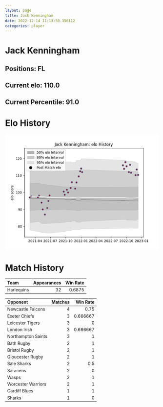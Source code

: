 ```yaml
---  
layout: page  
title: Jack Kenningham  
date: 2022-12-14 11:13:50.356112  
categories: player  
---
```

# Jack Kenningham

## Positions: FL

## Current elo: 110.0

## Current Percentile: 91.0

# Elo History


![elo history](history_JackKenningham.png)
# Match History


| Team       |   Appearances |   Win Rate |
|:-----------|--------------:|-----------:|
| Harlequins |            32 |     0.6875 |

| Opponent           |   Matches |   Win Rate |
|:-------------------|----------:|-----------:|
| Newcastle Falcons  |         4 |   0.75     |
| Exeter Chiefs      |         3 |   0.666667 |
| Leicester Tigers   |         3 |   0        |
| London Irish       |         3 |   0.666667 |
| Northampton Saints |         3 |   1        |
| Bath Rugby         |         2 |   1        |
| Bristol Rugby      |         2 |   1        |
| Gloucester Rugby   |         2 |   1        |
| Sale Sharks        |         2 |   0.5      |
| Saracens           |         2 |   0        |
| Wasps              |         2 |   1        |
| Worcester Warriors |         2 |   1        |
| Cardiff Blues      |         1 |   1        |
| Sharks             |         1 |   0        |